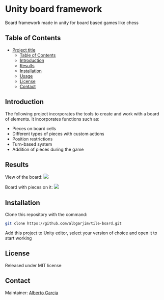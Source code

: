 # Unity board framework


[//]: # "References"
[contact-alberto]: albgarjim1@gmail.com
[board-image]: ./docs/board_image.png
[board-pieces-image]: ./docs/board_pieces_image.png

Board framework made in unity for board based games like chess
<!-- description of what the project does  -->

## Table of Contents

- [Project title](#project-title)
  - [Table of Contents](#table-of-contents)
  - [Introduction](#introduction)
  - [Results](#results)
  - [Installation](#installation)
  - [Usage](#usage)
  - [License](#license)
  - [Contact](#contact)

## Introduction

The following project incorporates the tools to create and work with a board of elements. It incorporates functions such as:

- Pieces on board cells
- Different types of pieces with custom actions
- Position restrictions
- Turn-based system
- Addition of pieces during the game

## Results

View of the board:
![][board-image]

Board with pieces on it:
![][board-pieces-image]

## Installation


Clone this repository with the command:

```sh
git clone https://github.com/albgarjim/tile-board.git
```

Add this project to Unity editor, select your version of choice and open it to start working


## License

Released under MIT license


## Contact

Maintainer: [Alberto Garcia][contact-alberto]
